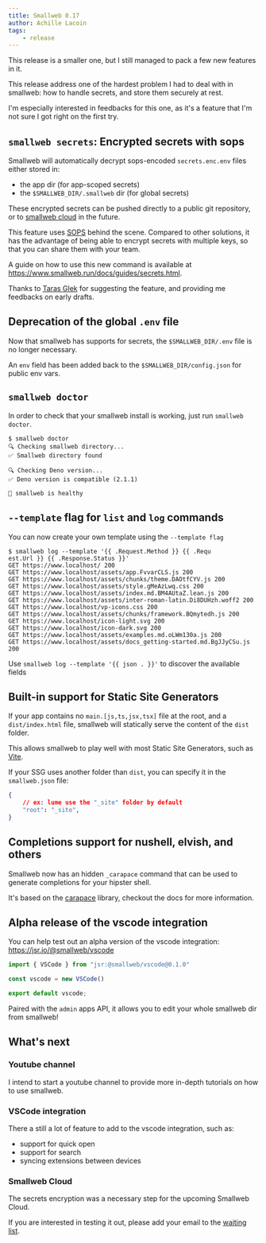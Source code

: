 ```yaml
---
title: Smallweb 0.17
author: Achille Lacoin
tags:
    - release
---
```


This release is a smaller one, but I still managed to pack a few new features in it.

This release address one of the hardest problem I had to deal with in smallweb: how to handle secrets, and store them securely at rest.

<!-- more -->

I'm especially interested in feedbacks for this one, as it's a feature that I'm not sure I got right on the first try.

## `smallweb secrets`: Encrypted secrets with sops

Smallweb will automatically decrypt sops-encoded `secrets.enc.env` files either stored in:

- the app dir (for app-scoped secrets)
- the `$SMALLWEB_DIR/.smallweb` dir (for global secrets)

These encrypted secrets can be pushed directly to a public git repository, or to [smallweb cloud](https://cloud.smallweb.run) in the future.

This feature uses [SOPS](https://github.com/getsops/sops) behind the scene. Compared to other solutions, it has the advantage of being able to encrypt secrets with multiple keys, so that you can share them with your team.

A guide on how to use this new command is available at <https://www.smallweb.run/docs/guides/secrets.html>.

Thanks to [Taras Glek](https://taras.glek.net/) for suggesting the feature, and providing me feedbacks on early drafts.

## Deprecation of the global `.env` file

Now that smallweb has supports for secrets, the `$SMALLWEB_DIR/.env` file is no longer necessary.

An `env` field has been added back to the `$SMALLWEB_DIR/config.json` for public env vars.

## `smallweb doctor`

In order to check that your smallweb install is working, just run `smallweb doctor`.

```console
$ smallweb doctor
🔍 Checking smallweb directory...
✅ Smallweb directory found

🔍 Checking Deno version...
✅ Deno version is compatible (2.1.1)

🎉 smallweb is healthy
```

## `--template` flag for `list` and `log` commands

You can now create your own template using the `--template flag`

```console
$ smallweb log --template '{{ .Request.Method }} {{ .Requ
est.Url }} {{ .Response.Status }}'
GET https://www.localhost/ 200
GET https://www.localhost/assets/app.FvvarCLS.js 200
GET https://www.localhost/assets/chunks/theme.DAOtfCYV.js 200
GET https://www.localhost/assets/style.gMeAzLwq.css 200
GET https://www.localhost/assets/index.md.BM4AUtaZ.lean.js 200
GET https://www.localhost/assets/inter-roman-latin.Di8DUHzh.woff2 200
GET https://www.localhost/vp-icons.css 200
GET https://www.localhost/assets/chunks/framework.BQmytedh.js 200
GET https://www.localhost/icon-light.svg 200
GET https://www.localhost/icon-dark.svg 200
GET https://www.localhost/assets/examples.md.oLWm130a.js 200
GET https://www.localhost/assets/docs_getting-started.md.BgJJyCSu.js 200
```

Use `smallweb log --template '{{ json . }}'` to discover the available fields

## Built-in support for Static Site Generators

If your app contains no `main.[js,ts,jsx,tsx]` file at the root, and a `dist/index.html` file, smallweb will statically serve the content of the `dist` folder.

This allows smallweb to play well with most Static Site Generators, such as [Vite](https://vitejs.dev/).

If your SSG uses another folder than `dist`, you can specify it in the `smallweb.json` file:

```json
{
    // ex: lume use the "_site" folder by default
    "root": "_site",
}
```

## Completions support for nushell, elvish, and others

Smallweb now has an hidden `_carapace` command that can be used to generate completions for your hipster shell.

It's based on the [carapace](https://carapace.sh/) library, checkout the docs for more information.

## Alpha release of the vscode integration

You can help test out an alpha version of the vscode integration: <https://jsr.io/@smallweb/vscode>

```ts
import { VSCode } from "jsr:@smallweb/vscode@0.1.0"

const vscode = new VSCode()

export default vscode;
```

Paired with the `admin` apps API, it allows you to edit your whole smallweb dir from smallweb!

## What's next

### Youtube channel

I intend to start a youtube channel to provide more in-depth tutorials on how to use smallweb.

### VSCode integration

There a still a lot of feature to add to the vscode integration, such as:

- support for quick open
- support for search
- syncing extensions between devices

### Smallweb Cloud

The secrets encryption was a necessary step for the upcoming Smallweb Cloud.

If you are interested in testing it out, please add your email to the [waiting list](https://cloud.smallweb.run).
